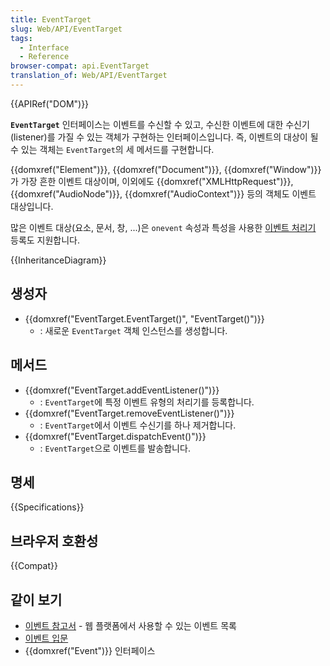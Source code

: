 ```yaml
---
title: EventTarget
slug: Web/API/EventTarget
tags:
  - Interface
  - Reference
browser-compat: api.EventTarget
translation_of: Web/API/EventTarget
---
```

{{APIRef("DOM")}}

**`EventTarget`** 인터페이스는 이벤트를 수신할 수 있고, 수신한 이벤트에 대한 수신기(listener)를 가질 수 있는 객체가 구현하는 인터페이스입니다. 즉, 이벤트의 대상이 될 수 있는 객체는 `EventTarget`의 세 메서드를 구현합니다.

{{domxref("Element")}}, {{domxref("Document")}}, {{domxref("Window")}}가 가장 흔한 이벤트 대상이며, 이외에도 {{domxref("XMLHttpRequest")}}, {{domxref("AudioNode")}}, {{domxref("AudioContext")}} 등의 객체도 이벤트 대상입니다.

많은 이벤트 대상(요소, 문서, 창, ...)은 `onevent` 속성과 특성을 사용한 [이벤트 처리기](/ko/docs/Web/Guide/Events/Event_handlers) 등록도 지원합니다.

{{InheritanceDiagram}}

## 생성자

- {{domxref("EventTarget.EventTarget()", "EventTarget()")}}
  - : 새로운 `EventTarget` 객체 인스턴스를 생성합니다.

## 메서드

- {{domxref("EventTarget.addEventListener()")}}
  - : `EventTarget`에 특정 이벤트 유형의 처리기를 등록합니다.
- {{domxref("EventTarget.removeEventListener()")}}
  - : `EventTarget`에서 이벤트 수신기를 하나 제거합니다.
- {{domxref("EventTarget.dispatchEvent()")}}
  - : `EventTarget`으로 이벤트를 발송합니다.

## 명세

{{Specifications}}

## 브라우저 호환성

{{Compat}}

## 같이 보기

- [이벤트 참고서](/ko/docs/Web/Reference/Events) - 웹 플랫폼에서 사용할 수 있는 이벤트 목록
- [이벤트 입문](/ko/docs/Learn/JavaScript/Building_blocks/Events)
- {{domxref("Event")}} 인터페이스
